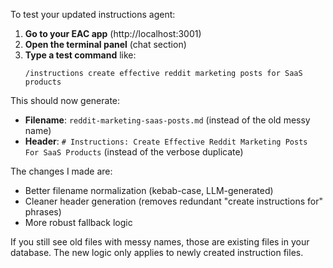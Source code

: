 To test your updated instructions agent:

1. **Go to your EAC app** (http://localhost:3001)
2. **Open the terminal panel** (chat section)
3. **Type a test command** like:
   ```
   /instructions create effective reddit marketing posts for SaaS products
   ```

This should now generate:

- **Filename**: `reddit-marketing-saas-posts.md` (instead of the old messy name)
- **Header**: `# Instructions: Create Effective Reddit Marketing Posts For SaaS Products` (instead of the verbose duplicate)

The changes I made are:

- Better filename normalization (kebab-case, LLM-generated)
- Cleaner header generation (removes redundant "create instructions for" phrases)
- More robust fallback logic

If you still see old files with messy names, those are existing files in your database. The new logic only applies to newly created instruction files.

